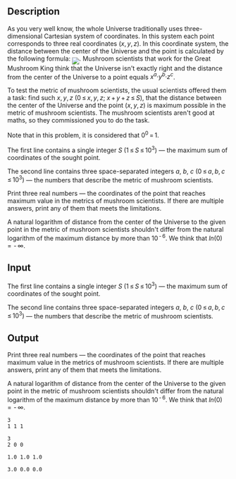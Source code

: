 ## Description

<div><p>As you very well know, the whole Universe traditionally uses three-dimensional Cartesian system of coordinates. In this system each point corresponds to three real coordinates <span class="tex-span">(<i>x</i>, <i>y</i>, <i>z</i>)</span>. In this coordinate system, the distance between the center of the Universe and the point is calculated by the following formula: <img align="middle" class="tex-formula" src="file://XdYDtH3g.png" style="max-width: 100.0%;max-height: 100.0%;">. Mushroom scientists that work for the Great Mushroom King think that the Universe isn't exactly right and the distance from the center of the Universe to a point equals <span class="tex-span"><i>x</i><sup class="upper-index"><i>a</i></sup>·<i>y</i><sup class="upper-index"><i>b</i></sup>·<i>z</i><sup class="upper-index"><i>c</i></sup></span>.</p><p>To test the metric of mushroom scientists, the usual scientists offered them a task: find such <span class="tex-span"><i>x</i>, <i>y</i>, <i>z</i></span> <span class="tex-span">(0 ≤ <i>x</i>, <i>y</i>, <i>z</i>;&nbsp;<i>x</i> + <i>y</i> + <i>z</i> ≤ <i>S</i>)</span>, that the distance between the center of the Universe and the point <span class="tex-span">(<i>x</i>, <i>y</i>, <i>z</i>)</span> is maximum possible in the metric of mushroom scientists. The mushroom scientists aren't good at maths, so they commissioned you to do the task.</p><p>Note that in this problem, it is considered that <span class="tex-span">0<sup class="upper-index">0</sup> = 1</span>.</p></div><div class="input-specification"><p>The first line contains a single integer <span class="tex-span"><i>S</i></span> <span class="tex-span">(1 ≤ <i>S</i> ≤ 10<sup class="upper-index">3</sup>)</span> — the maximum sum of coordinates of the sought point.</p><p>The second line contains three space-separated integers <span class="tex-span"><i>a</i></span>, <span class="tex-span"><i>b</i></span>, <span class="tex-span"><i>c</i></span> <span class="tex-span">(0 ≤ <i>a</i>, <i>b</i>, <i>c</i> ≤ 10<sup class="upper-index">3</sup>)</span> — the numbers that describe the metric of mushroom scientists.</p></div><div class="output-specification"><p>Print three real numbers — the coordinates of the point that reaches maximum value in the metrics of mushroom scientists. If there are multiple answers, print any of them that meets the limitations.</p><p>A natural logarithm of distance from the center of the Universe to the given point in the metric of mushroom scientists shouldn't differ from the natural logarithm of the maximum distance by more than <span class="tex-span">10<sup class="upper-index"> - 6</sup></span>. We think that <span class="tex-span"><i>ln</i>(0) =  - ∞</span>.</p></div>

## Input

<p>The first line contains a single integer <span class="tex-span"><i>S</i></span> <span class="tex-span">(1 ≤ <i>S</i> ≤ 10<sup class="upper-index">3</sup>)</span> — the maximum sum of coordinates of the sought point.</p><p>The second line contains three space-separated integers <span class="tex-span"><i>a</i></span>, <span class="tex-span"><i>b</i></span>, <span class="tex-span"><i>c</i></span> <span class="tex-span">(0 ≤ <i>a</i>, <i>b</i>, <i>c</i> ≤ 10<sup class="upper-index">3</sup>)</span> — the numbers that describe the metric of mushroom scientists.</p>

## Output

<p>Print three real numbers — the coordinates of the point that reaches maximum value in the metrics of mushroom scientists. If there are multiple answers, print any of them that meets the limitations.</p><p>A natural logarithm of distance from the center of the Universe to the given point in the metric of mushroom scientists shouldn't differ from the natural logarithm of the maximum distance by more than <span class="tex-span">10<sup class="upper-index"> - 6</sup></span>. We think that <span class="tex-span"><i>ln</i>(0) =  - ∞</span>.</p>





```input1
3
1 1 1

```




```input2
3
2 0 0

```




```output1
1.0 1.0 1.0

```




```output2
3.0 0.0 0.0

```


